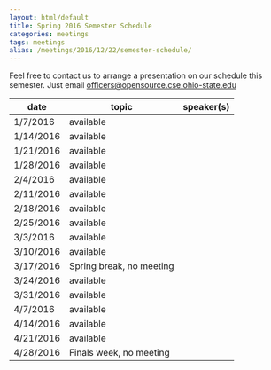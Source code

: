 ```yaml
---
layout: html/default
title: Spring 2016 Semester Schedule
categories: meetings
tags: meetings
alias: /meetings/2016/12/22/semester-schedule/
---
```


Feel free to contact us to arrange a presentation on our schedule this semester. Just email officers@opensource.cse.ohio-state.edu

| date	   | topic			| speaker(s)	|
|----------|----------------------------|---------------|
| 1/7/2016 | available					|
| 1/14/2016| available					|
| 1/21/2016| available					|
| 1/28/2016| available					|
| 2/4/2016 | available					|
| 2/11/2016| available					|
| 2/18/2016| available					|
| 2/25/2016| available					|
| 3/3/2016 | available					|
| 3/10/2016| available					|
| 3/17/2016| Spring break, no meeting			|
| 3/24/2016| available					|
| 3/31/2016| available					|
| 4/7/2016 | available					|
| 4/14/2016| available					|
| 4/21/2016| available					|
| 4/28/2016| Finals week, no meeting			|
